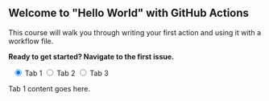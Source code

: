 ## Welcome to "Hello World" with GitHub Actions

This course will walk you through writing your first action and using it with a workflow file. 

**Ready to get started? Navigate to the first issue.**

<head>
  <link rel="stylesheet" href="styles.css">
</head>
  <!--Tabs-->
<input id="tab1" type="radio" name="tabs" checked>
<label for="tab1">Tab 1</label>

<input id="tab2" type="radio" name="tabs">
<label for="tab2">Tab 2</label>

<input id="tab3" type="radio" name="tabs">
<label for="tab3">Tab 3</label>

<div id="tab-content1">
  <p>Tab 1 content goes here.</p>
</div>

<div id="tab-content2">
  <p>Tab 2 content goes here.</p>
</div>

<div id="tab-content3">
  <p>Tab 3 content goes here.</p>
</div>
<!--Tabs End-->

<style>
  /* Hide the tab content by default */
  [id^="tab-content"] {
    display: none;
  }

  /* Show the active tab content */
  #tab1:checked ~ #tab-content1,
  #tab2:checked ~ #tab-content2,
  #tab3:checked ~ #tab-content3 {
    display: block;
  }
</style>
